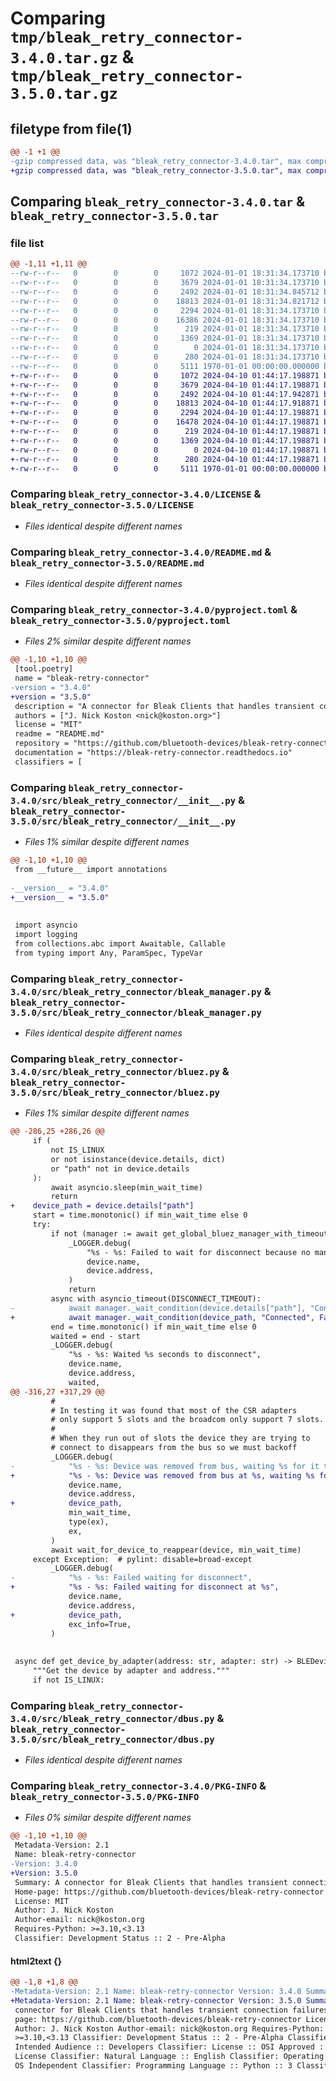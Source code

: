 # Comparing `tmp/bleak_retry_connector-3.4.0.tar.gz` & `tmp/bleak_retry_connector-3.5.0.tar.gz`

## filetype from file(1)

```diff
@@ -1 +1 @@
-gzip compressed data, was "bleak_retry_connector-3.4.0.tar", max compression
+gzip compressed data, was "bleak_retry_connector-3.5.0.tar", max compression
```

## Comparing `bleak_retry_connector-3.4.0.tar` & `bleak_retry_connector-3.5.0.tar`

### file list

```diff
@@ -1,11 +1,11 @@
--rw-r--r--   0        0        0     1072 2024-01-01 18:31:34.173710 bleak_retry_connector-3.4.0/LICENSE
--rw-r--r--   0        0        0     3679 2024-01-01 18:31:34.173710 bleak_retry_connector-3.4.0/README.md
--rw-r--r--   0        0        0     2492 2024-01-01 18:31:34.845712 bleak_retry_connector-3.4.0/pyproject.toml
--rw-r--r--   0        0        0    18813 2024-01-01 18:31:34.821712 bleak_retry_connector-3.4.0/src/bleak_retry_connector/__init__.py
--rw-r--r--   0        0        0     2294 2024-01-01 18:31:34.173710 bleak_retry_connector-3.4.0/src/bleak_retry_connector/bleak_manager.py
--rw-r--r--   0        0        0    16386 2024-01-01 18:31:34.173710 bleak_retry_connector-3.4.0/src/bleak_retry_connector/bluez.py
--rw-r--r--   0        0        0      219 2024-01-01 18:31:34.173710 bleak_retry_connector-3.4.0/src/bleak_retry_connector/const.py
--rw-r--r--   0        0        0     1369 2024-01-01 18:31:34.173710 bleak_retry_connector-3.4.0/src/bleak_retry_connector/dbus.py
--rw-r--r--   0        0        0        0 2024-01-01 18:31:34.173710 bleak_retry_connector-3.4.0/src/bleak_retry_connector/py.typed
--rw-r--r--   0        0        0      280 2024-01-01 18:31:34.173710 bleak_retry_connector-3.4.0/src/bleak_retry_connector/util.py
--rw-r--r--   0        0        0     5111 1970-01-01 00:00:00.000000 bleak_retry_connector-3.4.0/PKG-INFO
+-rw-r--r--   0        0        0     1072 2024-04-10 01:44:17.198871 bleak_retry_connector-3.5.0/LICENSE
+-rw-r--r--   0        0        0     3679 2024-04-10 01:44:17.198871 bleak_retry_connector-3.5.0/README.md
+-rw-r--r--   0        0        0     2492 2024-04-10 01:44:17.942871 bleak_retry_connector-3.5.0/pyproject.toml
+-rw-r--r--   0        0        0    18813 2024-04-10 01:44:17.918871 bleak_retry_connector-3.5.0/src/bleak_retry_connector/__init__.py
+-rw-r--r--   0        0        0     2294 2024-04-10 01:44:17.198871 bleak_retry_connector-3.5.0/src/bleak_retry_connector/bleak_manager.py
+-rw-r--r--   0        0        0    16478 2024-04-10 01:44:17.198871 bleak_retry_connector-3.5.0/src/bleak_retry_connector/bluez.py
+-rw-r--r--   0        0        0      219 2024-04-10 01:44:17.198871 bleak_retry_connector-3.5.0/src/bleak_retry_connector/const.py
+-rw-r--r--   0        0        0     1369 2024-04-10 01:44:17.198871 bleak_retry_connector-3.5.0/src/bleak_retry_connector/dbus.py
+-rw-r--r--   0        0        0        0 2024-04-10 01:44:17.198871 bleak_retry_connector-3.5.0/src/bleak_retry_connector/py.typed
+-rw-r--r--   0        0        0      280 2024-04-10 01:44:17.198871 bleak_retry_connector-3.5.0/src/bleak_retry_connector/util.py
+-rw-r--r--   0        0        0     5111 1970-01-01 00:00:00.000000 bleak_retry_connector-3.5.0/PKG-INFO
```

### Comparing `bleak_retry_connector-3.4.0/LICENSE` & `bleak_retry_connector-3.5.0/LICENSE`

 * *Files identical despite different names*

### Comparing `bleak_retry_connector-3.4.0/README.md` & `bleak_retry_connector-3.5.0/README.md`

 * *Files identical despite different names*

### Comparing `bleak_retry_connector-3.4.0/pyproject.toml` & `bleak_retry_connector-3.5.0/pyproject.toml`

 * *Files 2% similar despite different names*

```diff
@@ -1,10 +1,10 @@
 [tool.poetry]
 name = "bleak-retry-connector"
-version = "3.4.0"
+version = "3.5.0"
 description = "A connector for Bleak Clients that handles transient connection failures"
 authors = ["J. Nick Koston <nick@koston.org>"]
 license = "MIT"
 readme = "README.md"
 repository = "https://github.com/bluetooth-devices/bleak-retry-connector"
 documentation = "https://bleak-retry-connector.readthedocs.io"
 classifiers = [
```

### Comparing `bleak_retry_connector-3.4.0/src/bleak_retry_connector/__init__.py` & `bleak_retry_connector-3.5.0/src/bleak_retry_connector/__init__.py`

 * *Files 1% similar despite different names*

```diff
@@ -1,10 +1,10 @@
 from __future__ import annotations
 
-__version__ = "3.4.0"
+__version__ = "3.5.0"
 
 
 import asyncio
 import logging
 from collections.abc import Awaitable, Callable
 from typing import Any, ParamSpec, TypeVar
```

### Comparing `bleak_retry_connector-3.4.0/src/bleak_retry_connector/bleak_manager.py` & `bleak_retry_connector-3.5.0/src/bleak_retry_connector/bleak_manager.py`

 * *Files identical despite different names*

### Comparing `bleak_retry_connector-3.4.0/src/bleak_retry_connector/bluez.py` & `bleak_retry_connector-3.5.0/src/bleak_retry_connector/bluez.py`

 * *Files 1% similar despite different names*

```diff
@@ -286,25 +286,26 @@
     if (
         not IS_LINUX
         or not isinstance(device.details, dict)
         or "path" not in device.details
     ):
         await asyncio.sleep(min_wait_time)
         return
+    device_path = device.details["path"]
     start = time.monotonic() if min_wait_time else 0
     try:
         if not (manager := await get_global_bluez_manager_with_timeout()):
             _LOGGER.debug(
                 "%s - %s: Failed to wait for disconnect because no manager",
                 device.name,
                 device.address,
             )
             return
         async with asyncio_timeout(DISCONNECT_TIMEOUT):
-            await manager._wait_condition(device.details["path"], "Connected", False)
+            await manager._wait_condition(device_path, "Connected", False)
         end = time.monotonic() if min_wait_time else 0
         waited = end - start
         _LOGGER.debug(
             "%s - %s: Waited %s seconds to disconnect",
             device.name,
             device.address,
             waited,
@@ -316,27 +317,29 @@
         #
         # In testing it was found that most of the CSR adapters
         # only support 5 slots and the broadcom only support 7 slots.
         #
         # When they run out of slots the device they are trying to
         # connect to disappears from the bus so we must backoff
         _LOGGER.debug(
-            "%s - %s: Device was removed from bus, waiting %s for it to re-appear: (%s) %s",
+            "%s - %s: Device was removed from bus at %s, waiting %s for it to re-appear: (%s) %s",
             device.name,
             device.address,
+            device_path,
             min_wait_time,
             type(ex),
             ex,
         )
         await wait_for_device_to_reappear(device, min_wait_time)
     except Exception:  # pylint: disable=broad-except
         _LOGGER.debug(
-            "%s - %s: Failed waiting for disconnect",
+            "%s - %s: Failed waiting for disconnect at %s",
             device.name,
             device.address,
+            device_path,
             exc_info=True,
         )
 
 
 async def get_device_by_adapter(address: str, adapter: str) -> BLEDevice | None:
     """Get the device by adapter and address."""
     if not IS_LINUX:
```

### Comparing `bleak_retry_connector-3.4.0/src/bleak_retry_connector/dbus.py` & `bleak_retry_connector-3.5.0/src/bleak_retry_connector/dbus.py`

 * *Files identical despite different names*

### Comparing `bleak_retry_connector-3.4.0/PKG-INFO` & `bleak_retry_connector-3.5.0/PKG-INFO`

 * *Files 0% similar despite different names*

```diff
@@ -1,10 +1,10 @@
 Metadata-Version: 2.1
 Name: bleak-retry-connector
-Version: 3.4.0
+Version: 3.5.0
 Summary: A connector for Bleak Clients that handles transient connection failures
 Home-page: https://github.com/bluetooth-devices/bleak-retry-connector
 License: MIT
 Author: J. Nick Koston
 Author-email: nick@koston.org
 Requires-Python: >=3.10,<3.13
 Classifier: Development Status :: 2 - Pre-Alpha
```

#### html2text {}

```diff
@@ -1,8 +1,8 @@
-Metadata-Version: 2.1 Name: bleak-retry-connector Version: 3.4.0 Summary: A
+Metadata-Version: 2.1 Name: bleak-retry-connector Version: 3.5.0 Summary: A
 connector for Bleak Clients that handles transient connection failures Home-
 page: https://github.com/bluetooth-devices/bleak-retry-connector License: MIT
 Author: J. Nick Koston Author-email: nick@koston.org Requires-Python:
 >=3.10,<3.13 Classifier: Development Status :: 2 - Pre-Alpha Classifier:
 Intended Audience :: Developers Classifier: License :: OSI Approved :: MIT
 License Classifier: Natural Language :: English Classifier: Operating System ::
 OS Independent Classifier: Programming Language :: Python :: 3 Classifier:
```

